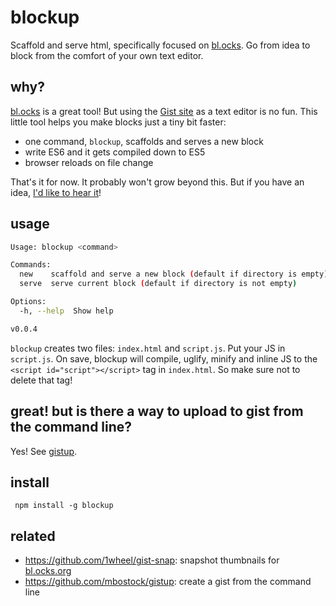 # blockup

Scaffold and serve html, specifically focused on [bl.ocks](https://bl.ocks.org/). Go from idea to block from the comfort of your own text editor.

## why?

[bl.ocks](https://bl.ocks.org/) is a great tool! But using the [Gist site](https://gist.github.com/) as a text editor is no fun. This little tool helps you make blocks just a tiny bit faster:
- one command, `blockup`, scaffolds and serves a new block
- write ES6 and it gets compiled down to ES5
- browser reloads on file change

That's it for now. It probably won't grow beyond this. But if you have an idea, [I'd like to hear it](https://github.com/gabrielflorit/blockup/issues)!

## usage

```sh
Usage: blockup <command>

Commands:
  new    scaffold and serve a new block (default if directory is empty)
  serve  serve current block (default if directory is not empty)

Options:
  -h, --help  Show help                                                [boolean]

v0.0.4
```

`blockup` creates two files: `index.html` and `script.js`. Put your JS in `script.js`. On save, blockup will compile, uglify, minify and inline JS to the `<script id="script"></script>` tag in `index.html`. So make sure not to delete that tag!

## great! but is there a way to upload to gist from the command line?

Yes! See [gistup](https://github.com/mbostock/gistup).

## install

` npm install -g blockup`

## related

- https://github.com/1wheel/gist-snap: snapshot thumbnails for [bl.ocks.org](http://bl.ocks.org/)
- https://github.com/mbostock/gistup: create a gist from the command line
